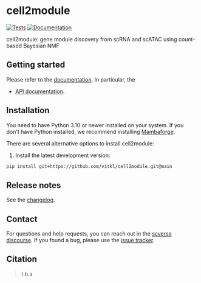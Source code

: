 # cell2module

[![Tests][badge-tests]][link-tests]
[![Documentation][badge-docs]][link-docs]

[badge-tests]: https://img.shields.io/github/actions/workflow/status/vitkl/cell2module/test.yaml?branch=main
[link-tests]: https://github.com/vitkl/cell2module/actions/workflows/test.yml
[badge-docs]: https://img.shields.io/readthedocs/cell2module

cell2module: gene module discovery from scRNA and scATAC using count-based Bayesian NMF

## Getting started

Please refer to the [documentation][link-docs]. In particular, the

-   [API documentation][link-api].

## Installation

You need to have Python 3.10 or newer installed on your system. If you don't have
Python installed, we recommend installing [Mambaforge](https://github.com/conda-forge/miniforge#mambaforge).

There are several alternative options to install cell2module:

<!--
1) Install the latest release of `cell2module` from `PyPI <https://pypi.org/project/cell2module/>`_:

```bash
export PYTHONNOUSERSITE="aaaaa"
conda create -y -n cell2module_v01 python=3.9
conda activate cell2module_v01
pip install cell2module
```
-->

1. Install the latest development version:

```bash
pip install git+https://github.com/vitkl/cell2module.git@main
```

## Release notes

See the [changelog][changelog].

## Contact

For questions and help requests, you can reach out in the [scverse discourse][scverse-discourse].
If you found a bug, please use the [issue tracker][issue-tracker].

## Citation

> t.b.a

[scverse-discourse]: https://discourse.scverse.org/
[issue-tracker]: https://github.com/vitkl/cell2module/issues
[changelog]: https://cell2module.readthedocs.io/latest/changelog.html
[link-docs]: https://cell2module.readthedocs.io
[link-api]: https://cell2module.readthedocs.io/latest/api.html

